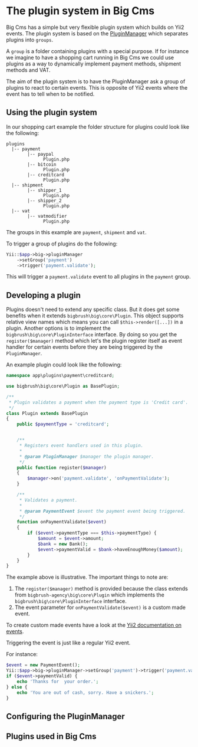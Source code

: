 # The plugin system in Big Cms

Big Cms has a simple but very flexible plugin system which builds on Yii2 events. The plugin system is based
on the [PluginManager](http://bigbrush-agency.com/api/big/bigbrush-big-core-pluginmanager.html) which separates
plugins into `groups`.

A `group` is a folder containing plugins with a special purpose. If for instance we imagine to have a shopping cart
running in Big Cms we could use plugins as a way to dynamically implement payment methods, shipment methods and VAT.

The aim of the plugin system is to have the PluginManager ask a group of plugins to react to certain events. This
is opposite of Yii2 events where the event has to tell when to be notified.


## Using the plugin system

In our shopping cart example the folder structure for plugins could look like the following:

```
plugins
  |-- payment
        |-- paypal
              Plugin.php
        |-- bitcoin
              Plugin.php
        |-- creditcard
              Plugin.php
  |-- shipment
        |-- shipper_1
              Plugin.php
        |-- shipper_2
              Plugin.php
  |-- vat
        |-- vatmodifier
              Plugin.php
```

The groups in this example are `payment`, `shipment` and `vat`.

To trigger a group of plugins do the following:

~~~php
Yii::$app->big->pluginManager
	->setGroup('payment')
	->trigger('payment.validate');
~~~

This will trigger a `payment.validate` event to all plugins in the `payment` group.


## Developing a plugin

Plugins doesn't need to extend any specific class. But it does get some benefits when it extends `bigbrush\big\core\Plugin`. This
object supports relative view names which means you can call `$this->render([...])` in a plugin. Another options is to implement
the `bigbrush\big\core\PluginInterface` interface. By doing so you get the `register($manager)` method which let's the plugin
register itself as event handler for certain events before they are being triggered by the `PluginManager`.

An example plugin could look like the following:

~~~php
namespace app\plugins\payment\creditcard;

use bigbrush\big\core\Plugin as BasePlugin;

/**
 * Plugin validates a payment when the payment type is 'Credit card'.
 */
class Plugin extends BasePlugin
{
	public $paymentType = 'creditcard';


    /**
     * Registers event handlers used in this plugin.
     *
     * @param PluginManager $manager the plugin manager.
     */
    public function register($manager)
    {
        $manager->on('payment.validate', 'onPaymentValidate'); 
    }

    /**
     * Validates a payment.
     *
     * @param PaymentEvent $event the payment event being triggered.
     */
    function onPaymentValidate($event)
    {
    	if ($event->paymentType === $this->paymentType) {
    		$amount = $event->amount;
    		$bank = new Bank();
    		$event->paymentValid = $bank->haveEnoughMoney($amount);
    	}
    }
}
~~~

The example above is illustrative. The important things to note are:

  1. The `register($manager)` method is provided because the class extends from `bigbrush-agency\big\core\Plugin` which
     implements the `bigbrush\big\core\PluginInterface` interface.
  2. The event parameter for `onPaymentValidate($event)` is a custom made event.

To create custom made events have a look at the [Yii2 documentation on events](http://www.yiiframework.com/doc-2.0/guide-concept-events.html).

Triggering the event is just like a regular Yii2 event.

For instance:

~~~php
$event = new PaymentEvent();
Yii::$app->big->pluginManager->setGroup('payment')->trigger('payment.validate', $event);
if ($event->paymentValid) {
	echo 'Thanks for  your order.';
} else {
	echo 'You are out of cash, sorry. Have a snickers.';
}
~~~


## Configuring the PluginManager


## Plugins used in Big Cms
